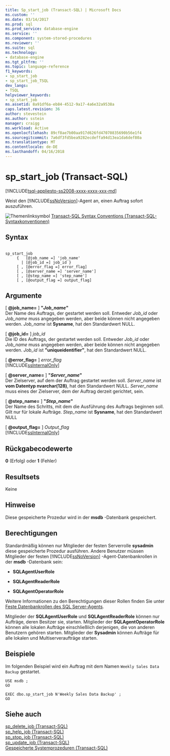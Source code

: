 ```yaml
---
title: Sp_start_job (Transact-SQL) | Microsoft Docs
ms.custom: ''
ms.date: 03/14/2017
ms.prod: sql
ms.prod_service: database-engine
ms.service: ''
ms.component: system-stored-procedures
ms.reviewer: ''
ms.suite: sql
ms.technology:
- database-engine
ms.tgt_pltfrm: ''
ms.topic: language-reference
f1_keywords:
- sp_start_job
- sp_start_job_TSQL
dev_langs:
- TSQL
helpviewer_keywords:
- sp_start_job
ms.assetid: 8a91df6a-eb84-4512-9a17-4a6e32a9538a
caps.latest.revision: 36
author: stevestein
ms.author: sstein
manager: craigg
ms.workload: Active
ms.openlocfilehash: 89cf8ae7b00aa917d626fd47070835690b56e1f4
ms.sourcegitcommit: 7a6df3fd5bea9282ecdeffa94d13ea1da6def80a
ms.translationtype: MT
ms.contentlocale: de-DE
ms.lasthandoff: 04/16/2018
---
```

# <a name="spstartjob-transact-sql"></a>sp_start_job (Transact-SQL)
[!INCLUDE[tsql-appliesto-ss2008-xxxx-xxxx-xxx-md](../../includes/tsql-appliesto-ss2008-xxxx-xxxx-xxx-md.md)]

  Weist den [!INCLUDE[ssNoVersion](../../includes/ssnoversion-md.md)]-Agent an, einen Auftrag sofort auszuführen.  
  
 ![Themenlinksymbol](../../database-engine/configure-windows/media/topic-link.gif "Topic link icon") [Transact-SQL Syntax Conventions (Transact-SQL-Syntaxkonventionen)](../../t-sql/language-elements/transact-sql-syntax-conventions-transact-sql.md)  
  
## <a name="syntax"></a>Syntax  
  
```  
  
sp_start_job   
     {   [@job_name =] 'job_name'  
       | [@job_id =] job_id }  
     [ , [@error_flag =] error_flag]  
     [ , [@server_name =] 'server_name']  
     [ , [@step_name =] 'step_name']  
     [ , [@output_flag =] output_flag]  
```  
  
## <a name="arguments"></a>Argumente  
 [  **@job_name=** ] **"***Job_name***"**  
 Der Name des Auftrags, der gestartet werden soll. Entweder *Job_id* oder *Job_name* muss angegeben werden, aber beide können nicht angegeben werden. *Job_name* ist **Sysname**, hat den Standardwert NULL.  
  
 [ **@job_id=** ] *job_id*  
 Die ID des Auftrags, der gestartet werden soll. Entweder *Job_id* oder *Job_name* muss angegeben werden, aber beide können nicht angegeben werden. *Job_id* ist **"uniqueidentifier"**, hat den Standardwert NULL.  
  
 [ **@error_flag=** ] *error_flag*  
 [!INCLUDE[ssInternalOnly](../../includes/ssinternalonly-md.md)]  
  
 [  **@server_name=** ] **"***Server_name***"**  
 Der Zielserver, auf dem der Auftrag gestartet werden soll. *Server_name* ist **vom Datentyp nvarchar(128)**, hat den Standardwert NULL. *Server_name* muss eines der Zielserver, dem der Auftrag derzeit gerichtet, sein.  
  
 [  **@step_name=** ] **"***Step_name***"**  
 Der Name des Schritts, mit dem die Ausführung des Auftrags beginnen soll. Gilt nur für lokale Aufträge. *Step_name* ist **Sysname**, hat den Standardwert NULL  
  
 [  **@output_flag=** ] *Output_flag*  
 [!INCLUDE[ssInternalOnly](../../includes/ssinternalonly-md.md)]  
  
## <a name="return-code-values"></a>Rückgabecodewerte  
 **0** (Erfolg) oder **1** (Fehler)  
  
## <a name="result-sets"></a>Resultsets  
 Keine  
  
## <a name="remarks"></a>Hinweise  
 Diese gespeicherte Prozedur wird in der **msdb** -Datenbank gespeichert.  
  
## <a name="permissions"></a>Berechtigungen  
 Standardmäßig können nur Mitglieder der festen Serverrolle **sysadmin** diese gespeicherte Prozedur ausführen. Andere Benutzer müssen Mitglieder der festen [!INCLUDE[ssNoVersion](../../includes/ssnoversion-md.md)] -Agent-Datenbankrollen in der **msdb** -Datenbank sein:  
  
-   **SQLAgentUserRole**  
  
-   **SQLAgentReaderRole**  
  
-   **SQLAgentOperatorRole**  
  
 Weitere Informationen zu den Berechtigungen dieser Rollen finden Sie unter [Feste Datenbankrollen des SQL Server-Agents](http://msdn.microsoft.com/library/719ce56b-d6b2-414a-88a8-f43b725ebc79).  
  
 Mitglieder der **SQLAgentUserRole** und **SQLAgentReaderRole** können nur Aufträge, deren Besitzer sie, starten. Mitglieder der **SQLAgentOperatorRole** können alle lokalen Aufträge einschließlich derjenigen, die von anderen Benutzern gehören starten. Mitglieder der **Sysadmin** können Aufträge für alle lokalen und Multiserveraufträge starten.  
  
## <a name="examples"></a>Beispiele  
 Im folgenden Beispiel wird ein Auftrag mit dem Namen `Weekly Sales Data Backup` gestartet.  
  
```  
USE msdb ;  
GO  
  
EXEC dbo.sp_start_job N'Weekly Sales Data Backup' ;  
GO  
```  
  
## <a name="see-also"></a>Siehe auch  
 [sp_delete_job &#40;Transact-SQL&#41;](../../relational-databases/system-stored-procedures/sp-delete-job-transact-sql.md)   
 [sp_help_job &#40;Transact-SQL&#41;](../../relational-databases/system-stored-procedures/sp-help-job-transact-sql.md)   
 [sp_stop_job &#40;Transact-SQL&#41;](../../relational-databases/system-stored-procedures/sp-stop-job-transact-sql.md)   
 [sp_update_job &#40;Transact-SQL&#41;](../../relational-databases/system-stored-procedures/sp-update-job-transact-sql.md)   
 [Gespeicherte Systemprozeduren &#40;Transact-SQL&#41;](../../relational-databases/system-stored-procedures/system-stored-procedures-transact-sql.md)  
  
  
